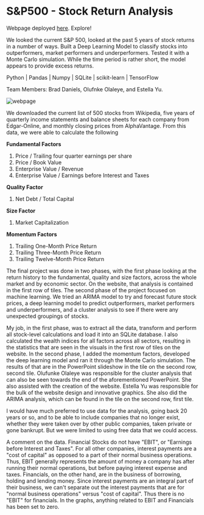 # S&P500 - Stock Return Analysis 
Webpage deployed [here](https://sp500priceprediction.herokuapp.com/#page1). Explore!

We looked the current S&P 500, looked at the past 5 years of stock returns in a number of ways. Built a  Deep Learning Model to classify stocks into outperformers, market performers and underperformers. Tested it with a Monte Carlo simulation.  While the time period is rather short, the model appears to provide excess returns.  

Python | Pandas | Numpy | SQLite | scikit-learn | TensorFlow

Team Members: Brad Daniels, Olufnke Olaleye, and Estella Yu.

![webpage](https://github.com/BradDaniels732/Final-Project/blob/master/static/imgs/stocks.gif)

We downloaded the current list of 500 stocks from Wikipedia, five years of quarterly income statements and balance sheets for each company from Edgar-Online, and monthly closing prices from AlphaVantage.  From this data, we were able to calculate the following

__Fundamental Factors__
1. Price / Trailing four quarter earnings per share
2. Price / Book Value
3. Enterprise Value / Revenue
4. Enterprise Value / Earnings before Interest and Taxes

__Quality Factor__
1. Net Debt / Total Capital

__Size Factor__
1. Market Capitalization

__Momentum Factors__
1. Trailing One-Month Price Return
2. Trailing Three-Month Price Return
3. Trailing Twelve-Month Price Return

The final project was done in two phases, with the first phase looking at the return history to the fundamental, quality and size factors, across the whole market and by economic sector.  On the website, that analysis is contained in the first row of tiles.  The second phase of the project focused on machine learning.  We tried an ARIMA model to try and forecast future stock prices, a deep learning model to predict outperformers, market performers and underperformers, and a cluster analysis to see if there were any unexpected groupings of stocks.

My job, in the first phase, was to extract all the data, transform and perform all stock-level calculations and load it into an SQLite database.  I also calculated the wealth indices for all factors across all sectors, resulting in the statistics that are seen in the visuals in the first row of tiles on the website.  In the second phase, I added the momentum factors, developed the deep learning model and ran it through the Monte Carlo simulation.  The results of that are in the PowerPoint slideshow in the tile on the second row, second tile.  Olufunke Olaleye was responsible for the cluster analysis that can also be seen towards the end of the aforementioned PowerPoint.  She also assisted with the creation of the website.  Estella Yu was responsible for the bulk of the website design and innovative graphics.  She also did the ARIMA analysis, which can be found in the tile on the second row, first tile.

I would have much preferred to use data for the analysis, going back 20 years or so, and to be able to include companies that no longer exist, whether they were taken over by other public companies, taken private or gone bankrupt.  But we were limited to using free data that we could access.  

A comment on the data.  Financial Stocks do not have "EBIT", or "Earnings before Interest and Taxes".  For all other companies, interest payments are a "cost of capital" as opposed to a part of their normal business operations.  Thus, EBIT generally represents the amount of money a company has after running their normal operations, but before paying interest expense and taxes.  Financials, on the other hand, are in the business of borrowing, holding and lending money.  Since interest payments are an integral part of their business, we can't separate out the interest payments that are for "normal business operations" versus "cost of capital".  Thus there is no "EBIT" for financials.  In the graphs, anything related to EBIT and Financials has been set to zero.
